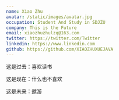 ```yaml
---
name: Xiao Zhu
avatar: /static/images/avatar.jpg
occupation: Student And Study in SDJZU
company: This is the Future
email: xiaozhuzhulzq@163.com
twitter: https://twitter.com/Twitter
linkedin: https://www.linkedin.com
github: https://github.com/XIAOZHUXUEJAVA
---
```


这是过去：喜欢读书

这是现在：什么也不喜欢

这是未来：遨游
